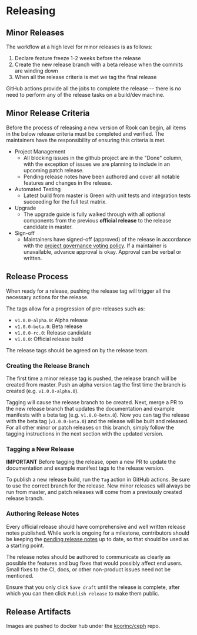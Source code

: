 # Releasing

## Minor Releases

The workflow at a high level for minor releases is as follows:

1. Declare feature freeze 1-2 weeks before the release
2. Create the new release branch with a beta release when the commits are winding down
3. When all the release criteria is met we tag the final release

GitHub actions provide all the jobs to complete the release -- there is no need to perform any of the release tasks on a build/dev machine.

## Minor Release Criteria

Before the process of releasing a new version of Rook can begin, all items in the below release criteria must be completed and verified.
The maintainers have the responsibility of ensuring this criteria is met.

* Project Management
  * All blocking issues in the github project are in the "Done" column, with the exception of issues we are planning to include in an upcoming patch release.
  * Pending release notes have been authored and cover all notable features and changes in the release.
* Automated Testing
  * Latest build from master is Green with unit tests and integration tests succeeding for the full test matrix.
* Upgrade
  * The upgrade guide is fully walked through with all optional components from the previous **official release** to the release candidate in master.
* Sign-off
  * Maintainers have signed-off (approved) of the release in accordance with the [project governance voting policy](/GOVERNANCE.md#conflict-resolution-and-voting). If a maintainer is unavailable, advance approval is okay.  Approval can be verbal or written.

## Release Process

When ready for a release, pushing the release tag will trigger all the necessary actions for the release.

The tags allow for a progression of pre-releases such as:

* `v1.0.0-alpha.0`: Alpha release
* `v1.0.0-beta.0`: Beta release
* `v1.0.0-rc.0`: Release candidate
* `v1.0.0`: Official release build

The release tags should be agreed on by the release team.

### Creating the Release Branch

The first time a minor release tag is pushed, the release branch will be created from master.
Push an alpha version tag the first time the branch is created (e.g. `v1.0.0-alpha.0`).

Tagging will cause the release branch to be created. Next, merge a PR to the new release branch
that updates the documentation and example manifests with a beta tag (e.g. `v1.0.0-beta.0`).
Now you can tag the release with the beta tag (`v1.0.0-beta.0`) and the release will be built and released.
For all other minor or patch releases on this branch, simply follow the tagging instructions
in the next section with the updated version.

### Tagging a New Release

**IMPORTANT** Before tagging the release, open a new PR to update the documentation and example manifest tags to the release version.

To publish a new release build, run the `Tag` action in GitHub actions. Be sure to use the correct branch for the
release. New minor releases will always be run from master, and patch releases will come from a
previously created release branch.

### Authoring Release Notes

Every official release should have comprehensive and well written release notes published.
While work is ongoing for a milestone, contributors should be keeping the [pending release notes](/PendingReleaseNotes.md) up to date, so that should be used as a starting point.

The release notes should be authored to communicate as clearly as possible the features and bug
fixes that would possibly affect end users. Small fixes to the CI, docs, or other non-product
issues need not be mentioned.

Ensure that you only click `Save draft` until the release is complete, after which you can then click `Publish release` to make them public.

## Release Artifacts

Images are pushed to docker hub under the [koorinc/ceph](https://hub.docker.com/r/koorinc/ceph/tags/) repo.
